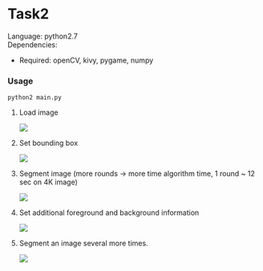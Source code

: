 # Task2
Language: python2.7 \
Dependencies:
* Required: openCV, kivy, pygame, numpy

### Usage
```python2 main.py```

1. Load image <p><img src='Screens/StartScreen.png'></p>
2. Set bounding box <p><img src='Screens/RectScreen.png'></p>
3. Segment image (more rounds -> more time algorithm time, 1 round ~ 12 sec on 4K image) <p><img src='Screens/SegmentatedScreen.png'></p>
4. Set additional foreground and background information <p><img src='Screens/FBScreen.png'></p>
5. Segment an image several more times. <p><img src='Screens/EndResult.png'></p>